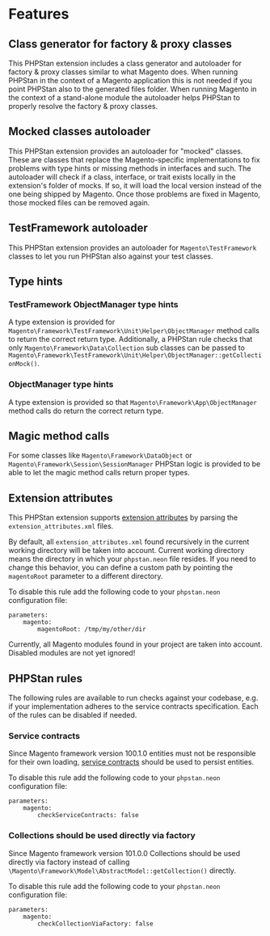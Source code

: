 # Features

## Class generator for factory & proxy classes
This PHPStan extension includes a class generator and autoloader for factory & proxy classes similar to what Magento does. When running PHPStan in
the context of a Magento application this is not needed if you point PHPStan also to the generated files folder. When running
Magento in the context of a stand-alone module the autoloader helps PHPStan to properly resolve the factory & proxy classes.

## Mocked classes autoloader
This PHPStan extension provides an autoloader for "mocked" classes. These are classes that replace the Magento-specific implementations
to fix problems with type hints or missing methods in interfaces and such. The autoloader will check if a class, interface,
or trait exists locally in the extension's folder of mocks. If so, it will load the local version instead of the one being
shipped by Magento. Once those problems are fixed in Magento, those mocked files can be removed again.

## TestFramework autoloader
This PHPStan extension provides an autoloader for `Magento\TestFramework` classes to let you run PHPStan also against your test classes.

## Type hints

### TestFramework ObjectManager type hints
A type extension is provided for `Magento\Framework\TestFramework\Unit\Helper\ObjectManager` method calls to return the correct return type.
Additionally, a PHPStan rule checks that only `Magento\Framework\Data\Collection` sub classes can be passed to  
`Magento\Framework\TestFramework\Unit\Helper\ObjectManager::getCollectionMock()`.

### ObjectManager type hints
A type extension is provided so that `Magento\Framework\App\ObjectManager` method calls do return the correct return type.

## Magic method calls
For some classes like `Magento\Framework\DataObject` or `Magento\Framework\Session\SessionManager` PHPStan logic is provided
to be able to let the magic method calls return proper types.

## Extension attributes
This PHPStan extension supports [extension attributes](https://devdocs.magento.com/guides/v2.4/extension-dev-guide/extension_attributes/adding-attributes.html) by parsing the `extension_attributes.xml` files.

By default, all `extension_attributes.xml` found recursively in the current working directory will be taken into account.
Current working directory means the directory in which your `phpstan.neon` file resides. If you need to change this behavior,
you can define a custom path by pointing the `magentoRoot` parameter to a different directory.

To disable this rule add the following code to your `phpstan.neon` configuration file:
```neon
parameters:
    magento:
        magentoRoot: /tmp/my/other/dir
```

Currently, all Magento modules found in your project are taken into account. Disabled modules are not yet ignored!

## PHPStan rules

The following rules are available to run checks against your codebase, e.g. if your implementation adheres to the
service contracts specification. Each of the rules can be disabled if needed.

### Service contracts

Since Magento framework version 100.1.0 entities must not be responsible for their own loading, [service contracts](https://devdocs.magento.com/guides/v2.4/extension-dev-guide/service-contracts/service-contracts.html) should
be used to persist entities.

To disable this rule add the following code to your `phpstan.neon` configuration file:
```neon
parameters:
    magento:
        checkServiceContracts: false
```

### Collections should be used directly via factory

Since Magento framework version 101.0.0 Collections should be used directly via factory instead of calling
`\Magento\Framework\Model\AbstractModel::getCollection()` directly.

To disable this rule add the following code to your `phpstan.neon` configuration file:
```neon
parameters:
    magento:
        checkCollectionViaFactory: false
```

